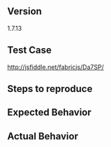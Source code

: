 <!--
Thank you for contributing!

Have a usage question?
======================
The issue tracker is only for bugs (with reproducible minimal test case) and feature requests, so please do the following if you have a question:

- Read the tutorial: http://fabricjs.com/articles
- Read the object caching introduction: http://fabricjs.com/fabric-object-caching
- Read the docs: http://fabricjs.com/docs
- Explore demos: http://fabricjs.com/demos
- Look for/ask questions on StackOverflow: http://stackoverflow.com/questions/tagged/fabricjs
- Ask on Google Group: https://groups.google.com/forum/#!forum/fabricjs


Think you found a bug?
======================
The best bug report is a failing test in the repository as a pull request. Otherwise, please use the "BUG REPORT" template below. You NEED to create a fiddle with very simple test case that illustrate the problem. Otherwise the issue will be closed.


Have a feature request?
=======================
Remove the template from below and provide thoughtful commentary *and code samples* on what this feature means for your product. What will it allow you to do that you can't do today? How will it make current work-arounds straightforward? What potential bugs and edge cases does it help to avoid? etc.
-->

<!-- BUG TEMPLATE -->
## Version
1.7.13

## Test Case
http://jsfiddle.net/fabricjs/Da7SP/

## Steps to reproduce

## Expected Behavior

## Actual Behavior
